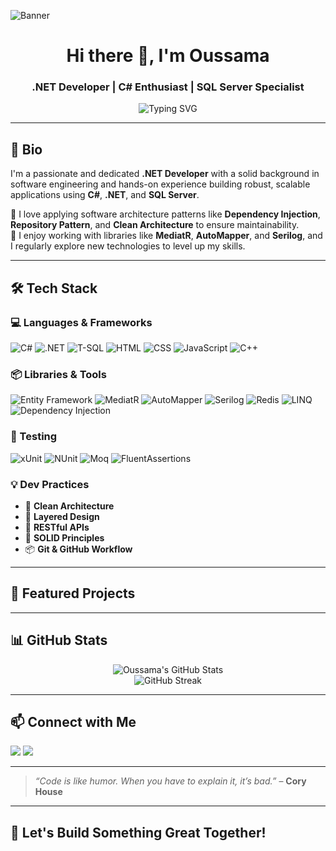 <!-- Banner -->
<!-- Banner -->
![Banner](https://i.postimg.cc/05cVWgKp/Chat-GPT-Image-Jul-5-2025-05-51-10-PM.png)



<h1 align="center">Hi there 👋, I'm Oussama</h1>
<h3 align="center">.NET Developer | C# Enthusiast | SQL Server Specialist</h3>



<p align="center">
  <img src="https://readme-typing-svg.demolab.com?font=Fira+Code&pause=1000&center=true&vCenter=true&multiline=true&width=435&lines=Passionate+.NET+Developer;C%23+%7C+SQL+%7C+Clean+Architecture+Advocate;Always+learning+%E2%9C%85" alt="Typing SVG" />
</p>



---

## 👤 Bio

I'm a passionate and dedicated **.NET Developer** with a solid background in software engineering and hands-on experience building robust, scalable applications using **C#**, **.NET**, and **SQL Server**.

🔧 I love applying software architecture patterns like **Dependency Injection**, **Repository Pattern**, and **Clean Architecture** to ensure maintainability.  
🚀 I enjoy working with libraries like **MediatR**, **AutoMapper**, and **Serilog**, and I regularly explore new technologies to level up my skills.

---

## 🛠️ Tech Stack

### 💻 Languages & Frameworks
![C#](https://img.shields.io/badge/-C%23-239120?style=flat-square&logo=c-sharp&logoColor=white)
![.NET](https://img.shields.io/badge/-.NET-512BD4?style=flat-square&logo=dotnet&logoColor=white)
![T-SQL](https://img.shields.io/badge/-T--SQL-CC2927?style=flat-square&logo=microsoftsqlserver&logoColor=white)
![HTML](https://img.shields.io/badge/-HTML-E34F26?style=flat-square&logo=html5&logoColor=white)
![CSS](https://img.shields.io/badge/-CSS-1572B6?style=flat-square&logo=css3)
![JavaScript](https://img.shields.io/badge/-JavaScript-F7DF1E?style=flat-square&logo=javascript&logoColor=black)
![C++](https://img.shields.io/badge/-C++-00599C?style=flat-square&logo=cplusplus&logoColor=white)

### 📦 Libraries & Tools
![Entity Framework](https://img.shields.io/badge/-Entity_Framework_Core-6DB33F?style=flat-square&logo=.net)
![MediatR](https://img.shields.io/badge/-MediatR-FF6F00?style=flat-square)
![AutoMapper](https://img.shields.io/badge/-AutoMapper-DD0031?style=flat-square)
![Serilog](https://img.shields.io/badge/-Serilog-009688?style=flat-square)
![Redis](https://img.shields.io/badge/-Redis-DC382D?style=flat-square&logo=redis&logoColor=white)
![LINQ](https://img.shields.io/badge/-LINQ-512BD4?style=flat-square)
![Dependency Injection](https://img.shields.io/badge/-DI-4CAF50?style=flat-square)

### 🧪 Testing
![xUnit](https://img.shields.io/badge/-xUnit-FF6600?style=flat-square)
![NUnit](https://img.shields.io/badge/-NUnit-008000?style=flat-square)
![Moq](https://img.shields.io/badge/-Moq-9C27B0?style=flat-square)
![FluentAssertions](https://img.shields.io/badge/-FluentAssertions-607D8B?style=flat-square)

### 💡 Dev Practices
- 🧠 **Clean Architecture**
- 🧱 **Layered Design**
- 🔄 **RESTful APIs**
- 🔁 **SOLID Principles**
- 📦 **Git & GitHub Workflow**

---

## 📂 Featured Projects



---

## 📊 GitHub Stats

<p align="center">
  <img src="https://github-readme-stats.vercel.app/api?username=AbdelliOussama&show_icons=true&theme=radical" alt="Oussama's GitHub Stats" />
  <br/>
  <img src="https://github-readme-streak-stats.herokuapp.com/?user=AbdelliOussama&theme=radical" alt="GitHub Streak" />
</p>

---

## 📫 Connect with Me

<p align="left">
  <a href="mailto:oussama.abdelli.it@gmail.com"><img src="https://img.shields.io/badge/-Email-EA4335?style=flat-square&logo=gmail&logoColor=white" /></a>
  <a href="https://linkedin.com/in/oussama-abdelli-2a6326345"><img src="https://img.shields.io/badge/-LinkedIn-0077B5?style=flat-square&logo=linkedin&logoColor=white" /></a>
  <!-- Optional: Add your portfolio link here -->
</p>

---

> *“Code is like humor. When you have to explain it, it’s bad.”* – **Cory House**

---

## 🚀 Let's Build Something Great Together!
